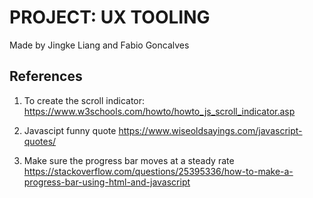 # PROJECT: UX TOOLING
Made by Jingke Liang and Fabio Goncalves

## References
1. To create the scroll indicator:
https://www.w3schools.com/howto/howto_js_scroll_indicator.asp

2. Javascipt funny quote
https://www.wiseoldsayings.com/javascript-quotes/

3. Make sure the progress bar moves at a steady rate
https://stackoverflow.com/questions/25395336/how-to-make-a-progress-bar-using-html-and-javascript


